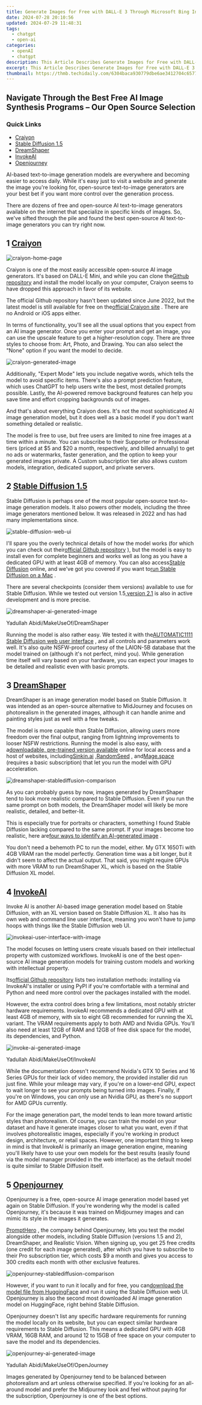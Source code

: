 ```yaml
---
title: Generate Images for Free with DALL-E 3 Through Microsoft Bing Integration
date: 2024-07-28 20:10:56
updated: 2024-07-29 11:48:31
tags:
  - chatgpt
  - open-ai
categories:
  - openAI
  - chatgpt
description: This Article Describes Generate Images for Free with DALL-E 3 Through Microsoft Bing Integration
excerpt: This Article Describes Generate Images for Free with DALL-E 3 Through Microsoft Bing Integration
thumbnail: https://thmb.techidaily.com/6304baca930779dbe6ae3412704c6577c66eb8d788b6fe6b67667ffd209c0a5f.jpg
---
```


## Navigate Through the Best Free AI Image Synthesis Programs – Our Open Source Selection

### Quick Links

* [Craiyon](https://www.makeuseof.com/best-open-source-ai-image-generators/#craiyon)
* [Stable Diffusion 1.5](https://www.makeuseof.com/best-open-source-ai-image-generators/#stable-diffusion-1-5)
* [DreamShaper](https://www.makeuseof.com/best-open-source-ai-image-generators/#dreamshaper)
* [InvokeAI](https://www.makeuseof.com/best-open-source-ai-image-generators/#invokeai)
* [Openjourney](https://www.makeuseof.com/best-open-source-ai-image-generators/#openjourney)

 AI-based text-to-image generation models are everywhere and becoming easier to access daily. While it's easy just to visit a website and generate the image you're looking for, open-source text-to-image generators are your best bet if you want more control over the generation process.

 There are dozens of free and open-source AI text-to-image generators available on the internet that specialize in specific kinds of images. So, we've sifted through the pile and found the best open-source AI text-to-image generators you can try right now.

## 1 [Craiyon](https://www.craiyon.com/)

![craiyon-home-page](https://static1.makeuseofimages.com/wordpress/wp-content/uploads/2024/04/craiyon-home-page.jpg)

 Craiyon is one of the most easily accessible open-source AI image generators. It's based on DALL-E Mini, and while you can clone the[Github repository](https://github.com/borisdayma/dalle-mini) and install the model locally on your computer, Craiyon seems to have dropped this approach in favor of its website.

 The official Github repository hasn't been updated since June 2022, but the latest model is still available for free on the[official Craiyon site](https://www.craiyon.com/) . There are no Android or iOS apps either.

 In terms of functionality, you'll see all the usual options that you expect from an AI image generator. Once you enter your prompt and get an image, you can use the upscale feature to get a higher-resolution copy. There are three styles to choose from: Art, Photo, and Drawing. You can also select the "None" option if you want the model to decide.

![craiyon-generated-image](https://static1.makeuseofimages.com/wordpress/wp-content/uploads/2024/04/craiyon-generated-image.jpg)

 Additionally, "Expert Mode" lets you include negative words, which tells the model to avoid specific items. There's also a prompt prediction feature, which uses ChatGPT to help users write the best, most detailed prompts possible. Lastly, the AI-powered remove background features can help you save time and effort cropping backgrounds out of images.

 And that's about everything Craiyon does. It's not the most sophisticated AI image generation model, but it does well as a basic model if you don't want something detailed or realistic.

 The model is free to use, but free users are limited to nine free images at a time within a minute. You can subscribe to their Supporter or Professional tiers (priced at $5 and $20 a month, respectively, and billed annually) to get no ads or watermarks, faster generation, and the option to keep your generated images private. A Custom subscription tier also allows custom models, integration, dedicated support, and private servers.

## 2 [Stable Diffusion 1.5](https://github.com/runwayml/stable-diffusion)

 Stable Diffusion is perhaps one of the most popular open-source text-to-image generation models. It also powers other models, including the three image generators mentioned below. It was released in 2022 and has had many implementations since.

![stable-diffusion-web-ui](https://static1.makeuseofimages.com/wordpress/wp-content/uploads/2024/04/stable-diffusion-web-ui.jpg)

 I'll spare you the overly technical details of how the model works (for which you can check out their[official Github repository](https://github.com/runwayml/stable-diffusion) ), but the model is easy to install even for complete beginners and works well as long as you have a dedicated GPU with at least 4GB of memory. You can also access[Stable Diffusion](https://stablediffusionweb.com/) online, and we've got you covered if you want to[run Stable Diffusion on a Mac](https://www.makeuseof.com/how-to-use-stable-diffusion-mac/) .

 There are several checkpoints (consider them versions) available to use for Stable Diffusion. While we tested out version 1.5,[version 2.1](https://huggingface.co/stabilityai/stable-diffusion-2-1) is also in active development and is more precise.

![dreamshaper-ai-generated-image](https://static1.makeuseofimages.com/wordpress/wp-content/uploads/2024/04/dreamshaper-ai-generated-image.jpg)

 Yadullah Abidi/MakeUseOf/DreamShaper

 Running the model is also rather easy. We tested it with the[AUTOMATIC1111 Stable Diffusion web user interface](https://github.com/AUTOMATIC1111/stable-diffusion-webui) , and all controls and parameters work well. It's also quite NSFW-proof courtesy of the LAION-5B database that the model trained on (although it's not perfect, mind you). While generation time itself will vary based on your hardware, you can expect your images to be detailed and realistic even with basic prompts.

## 3 [DreamShaper](https://huggingface.co/Lykon/DreamShaper)

 DreamShaper is an image generation model based on Stable Diffusion. It was intended as an open-source alternative to MidJourney and focuses on photorealism in the generated images, although it can handle anime and painting styles just as well with a few tweaks.

 The model is more capable than Stable Diffusion, allowing users more freedom over the final output, ranging from lightning improvements to looser NSFW restrictions. Running the model is also easy, with a[downloadable, pre-trained version available](https://civitai.com/models/4384?modelVersionId=128713) online for local access and a host of websites, including[Sinkin.ai](https://sinkin.ai/m/4zdwGOB) ,[RandomSeed](https://randomseed.co/?id=20) , and[Mage.space](https://www.mage.space/) (requires a basic subscription) that let you run the model with GPU acceleration.

![dreamshaper-stablediffusion-comparison](https://static1.makeuseofimages.com/wordpress/wp-content/uploads/2024/04/dreamshaper-stablediffusion-comparison.jpg)

 As you can probably guess by now, images generated by DreamShaper tend to look more realistic compared to Stable Diffusion. Even if you run the same prompt on both models, the DreamShaper model will likely be more realistic, detailed, and better-lit.

 This is especially true for portraits or characters, something I found Stable Diffusion lacking compared to the same prompt. If your images become too realistic, here are[four ways to identify an AI-generated image](https://www.makeuseof.com/how-to-identify-ai-generated-image/) .

 You don't need a behemoth PC to run the model, either. My GTX 1650Ti with 4GB VRAM ran the model perfectly. Generation time was a bit longer, but it didn't seem to affect the actual output. That said, you might require GPUs with more VRAM to run DreamShaper XL, which is based on the Stable Diffusion XL model.

## 4 [InvokeAI](https://www.invoke.com/)

 Invoke AI is another AI-based image generation model based on Stable Diffusion, with an XL version based on Stable Diffusion XL. It also has its own web and command line user interface, meaning you won't have to jump hoops with things like the Stable Diffusion web UI.

![invokeai-user-interface-with-image](https://static1.makeuseofimages.com/wordpress/wp-content/uploads/2024/04/invokeai-user-interface-with-image.jpg)

 The model focuses on letting users create visuals based on their intellectual property with customized workflows. InvokeAI is one of the best open-source AI image generation models for training custom models and working with intellectual property.

 Its[official Github repository](https://github.com/invoke-ai/InvokeAI?tab=readme-ov-file) lists two installation methods: installing via InvokeAI's installer or using PyPI if you're comfortable with a terminal and Python and need more control over the packages installed with the model.

 However, the extra control does bring a few limitations, most notably stricter hardware requirements. InvokeAI recommends a dedicated GPU with at least 4GB of memory, with six to eight GB recommended for running the XL variant. The VRAM requirements apply to both AMD and Nvidia GPUs. You'll also need at least 12GB of RAM and 12GB of free disk space for the model, its dependencies, and Python.

![invoke-ai-generated-image](https://static1.makeuseofimages.com/wordpress/wp-content/uploads/2024/04/invoke-ai-generated-image.jpg)

 Yadullah Abidi/MakeUseOf/InvokeAI  

 While the documentation doesn't recommend Nvidia's GTX 10 Series and 16 Series GPUs for their lack of video memory, the provided installer did run just fine. While your mileage may vary, if you're on a lower-end GPU, expect to wait longer to see your prompts being turned into images. Finally, if you're on Windows, you can only use an Nvidia GPU, as there's no support for AMD GPUs currently.

 For the image generation part, the model tends to lean more toward artistic styles than photorealism. Of course, you can train the model on your dataset and have it generate images closer to what you want, even if that involves photorealistic images, especially if you're working in product design, architecture, or retail spaces. However, one important thing to keep in mind is that InvokeAI is primarily an image generation engine, meaning you'll likely have to use your own models for the best results (easily found via the model manager provided in the web interface) as the default model is quite similar to Stable Diffusion itself.

## 5 [Openjourney](https://openjourney.art/)

 Openjourney is a free, open-source AI image generation model based yet again on Stable Diffusion. If you're wondering why the model is called Openjourney, it's because it was trained on Midjourney images and can mimic its style in the images it generates.

[PromptHero](http://prompthero.com/create) , the company behind Openjourney, lets you test the model alongside other models, including Stable Diffusion (versions 1.5 and 2), DreamShaper, and Realistic Vision. When signing up, you get 25 free credits (one credit for each image generated), after which you have to subscribe to their Pro subscription tier, which costs $9 a month and gives you access to 300 credits each month with other exclusive features.

![openjourney-stablediffusion-comparison](https://static1.makeuseofimages.com/wordpress/wp-content/uploads/2024/04/openjourney-stablediffusion-comparison.jpg)

 However, if you want to run it locally and for free, you can[download the model file from HuggingFace](https://huggingface.co/prompthero/openjourney) and run it using the Stable Diffusion web UI. Openjourney is also the second most downloaded AI image generation model on HuggingFace, right behind Stable Diffusion.

 Openjourney doesn't list any specific hardware requirements for running the model locally on its website, but you can expect similar hardware requirements to Stable Diffusion. This means a dedicated GPU with 4GB VRAM, 16GB RAM, and around 12 to 15GB of free space on your computer to save the model and its dependencies.

![openjourney-ai-generated-image](https://static1.makeuseofimages.com/wordpress/wp-content/uploads/2024/04/openjourney-ai-generated-image.jpg)

 Yadullah Abidi/MakeUseOf/OpenJourney

 Images generated by Openjourney tend to be balanced between photorealism and art unless otherwise specified. If you're looking for an all-around model and prefer the Midjourney look and feel without paying for the subscription, Openjourney is one of the best options.


<ins class="adsbygoogle"
     style="display:block"
     data-ad-format="autorelaxed"
     data-ad-client="ca-pub-7571918770474297"
     data-ad-slot="1223367746"></ins>



<ins class="adsbygoogle"
     style="display:block"
     data-ad-client="ca-pub-7571918770474297"
     data-ad-slot="8358498916"
     data-ad-format="auto"
     data-full-width-responsive="true"></ins>
